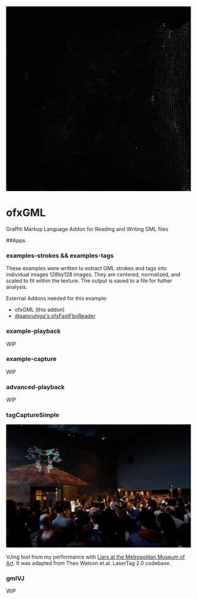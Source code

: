 ![TSNE Grid of 100000 GML Strokes](art/tsne_grid_gml.png)

# ofxGML
Graffiti Markup Language Addon for Reading and Writing GML files  

##Apps

### examples-strokes && examples-tags

These examples were written to extract GML strokes and tags into individual images 128by128 images.  They are centered, normalized, and scaled to fit within the texture.  The output is saved to a file for futher analysis.

External Addons needed for this example:
- ofxGML (this addon)
- [@satoruhiga's ofxFastFboReader](https://github.com/satoruhiga/ofxFastFboReader)



### example-playback

WIP

### example-capture

WIP

### advanced-playback

WIP

### tagCaptureSimple

![Liars@theMet](art/Liars@theMet-46.jpg)

VJing tool from my performance with [Liars at the Metropolitan Museum of Art](http://makeitdoathing.com/index.php/2013---liars-/).  It was adapted from Theo Watson et.al. LaserTag 2.0 codebase. 

### gmlVJ

WIP

